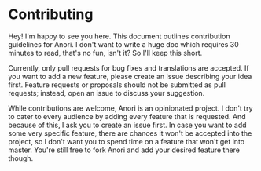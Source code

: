 # Contributing

Hey! I'm happy to see you here. This document outlines contribution guidelines for Anori. I don't want to write a huge doc which requires 30 minutes to read, that's no fun, isn't it? So I'll keep this short.

Currently, only pull requests for bug fixes and translations are accepted. If you want to add a new feature, please create an issue describing your idea first. Feature requests or proposals should not be submitted as pull requests; instead, open an issue to discuss your suggestion.

While contributions are welcome, Anori is an opinionated project. I don't try to cater to every audience by adding every feature that is requested. And because of this, I ask you to create an issue first. In case you want to add some very specific feature, there are chances it won't be accepted into the project, so I don't want you to spend time on a feature that won't get into master. You're still free to fork Anori and add your desired feature there though.